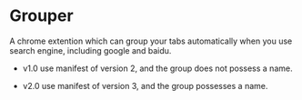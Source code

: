 # Grouper
A chrome extention which can group your tabs automatically when you use search engine, including google and baidu.

* v1.0 use manifest of version 2, and the group does not possess a name.

* v2.0 use manifest of version 3, and the group possesses a name.
